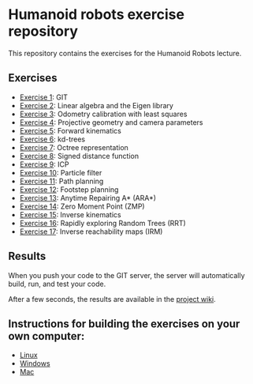 # Humanoid robots exercise repository

This repository contains the exercises for the Humanoid Robots lecture.

## Exercises
* [Exercise 1](src/01_git/README.md): GIT
* [Exercise 2](src/02_linear_algebra/README.md): Linear algebra and the Eigen library
* [Exercise 3](src/03_odometry_calibration/README.md): Odometry calibration with least squares
* [Exercise 4](src/04_projective_geometry/README.md): Projective geometry and camera parameters
* [Exercise 5](src/05_forward_kinematics/README.md): Forward kinematics
* [Exercise 6](src/06_kdtree/README.md): kd-trees
* [Exercise 7](src/07_octree/README.md): Octree representation
* [Exercise 8](src/08_signed_distance_function/README.md): Signed distance function
* [Exercise 9](src/09_icp/README.md): ICP
* [Exercise 10](src/10_particle_filter/README.md): Particle filter
* [Exercise 11](src/11_path_planning/README.md): Path planning
* [Exercise 12](src/12_footstep_planning/README.md): Footstep planning
* [Exercise 13](src/13_ara_star/README.md): Anytime Repairing A* (ARA*)
* [Exercise 14](src/14_zmp/README.md): Zero Moment Point (ZMP)
* [Exercise 15](src/15_inverse_kinematics/README.md): Inverse kinematics
* [Exercise 16](src/16_rrt/README.md): Rapidly exploring Random Trees (RRT)
* [Exercise 17](src/17_irm/README.md): Inverse reachability maps (IRM)


## Results
When you push your code to the GIT server, the server will automatically build, run, and test your code.

After a few seconds, the results are available in the [project wiki](https://gitlab.igg.uni-bonn.de/hr-ss19/group-11/wikis/home).

## Instructions for building the exercises on your own computer:

* [Linux](https://gitlab.igg.uni-bonn.de/hr-ss19/group-11/wikis/installation-linux)
* [Windows](https://gitlab.igg.uni-bonn.de/hr-ss19/group-11/wikis/installation-windows)
* [Mac](https://gitlab.igg.uni-bonn.de/hr-ss19/group-11/wikis/installation-mac)


